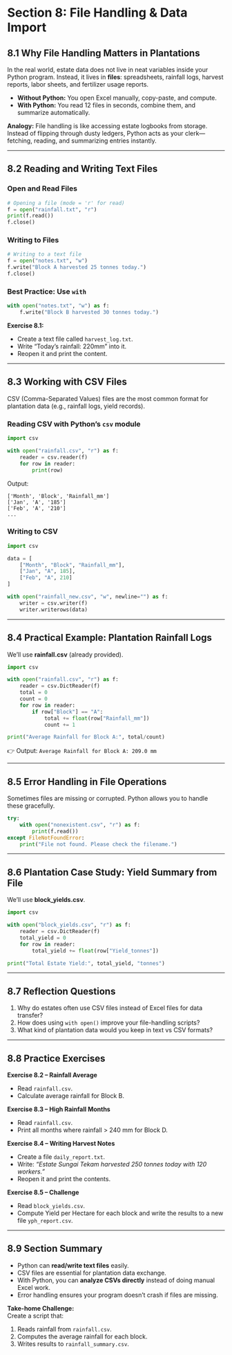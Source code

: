 # Section 8: File Handling & Data Import

## 8.1 Why File Handling Matters in Plantations
In the real world, estate data does not live in neat variables inside your Python program. Instead, it lives in **files**: spreadsheets, rainfall logs, harvest reports, labor sheets, and fertilizer usage reports.  

- **Without Python:** You open Excel manually, copy-paste, and compute.  
- **With Python:** You read 12 files in seconds, combine them, and summarize automatically.  

**Analogy:** File handling is like accessing estate logbooks from storage. Instead of flipping through dusty ledgers, Python acts as your clerk—fetching, reading, and summarizing entries instantly.  

---

## 8.2 Reading and Writing Text Files

### Open and Read Files
```python
# Opening a file (mode = 'r' for read)
f = open("rainfall.txt", "r")
print(f.read())
f.close()
```

### Writing to Files
```python
# Writing to a text file
f = open("notes.txt", "w")
f.write("Block A harvested 25 tonnes today.")
f.close()
```

### Best Practice: Use `with`
```python
with open("notes.txt", "w") as f:
    f.write("Block B harvested 30 tonnes today.")
```

**Exercise 8.1:**  
- Create a text file called `harvest_log.txt`.  
- Write “Today’s rainfall: 220mm” into it.  
- Reopen it and print the content.  

---

## 8.3 Working with CSV Files
CSV (Comma-Separated Values) files are the most common format for plantation data (e.g., rainfall logs, yield records).  

### Reading CSV with Python’s `csv` module
```python
import csv

with open("rainfall.csv", "r") as f:
    reader = csv.reader(f)
    for row in reader:
        print(row)
```

Output:
```
['Month', 'Block', 'Rainfall_mm']
['Jan', 'A', '185']
['Feb', 'A', '210']
...
```

### Writing to CSV
```python
import csv

data = [
    ["Month", "Block", "Rainfall_mm"],
    ["Jan", "A", 185],
    ["Feb", "A", 210]
]

with open("rainfall_new.csv", "w", newline="") as f:
    writer = csv.writer(f)
    writer.writerows(data)
```

---

## 8.4 Practical Example: Plantation Rainfall Logs
We’ll use **rainfall.csv** (already provided).  

```python
import csv

with open("rainfall.csv", "r") as f:
    reader = csv.DictReader(f)
    total = 0
    count = 0
    for row in reader:
        if row["Block"] == "A":
            total += float(row["Rainfall_mm"])
            count += 1

print("Average Rainfall for Block A:", total/count)
```

👉 Output: `Average Rainfall for Block A: 209.0 mm`  

---

## 8.5 Error Handling in File Operations
Sometimes files are missing or corrupted. Python allows you to handle these gracefully.  

```python
try:
    with open("nonexistent.csv", "r") as f:
        print(f.read())
except FileNotFoundError:
    print("File not found. Please check the filename.")
```

---

## 8.6 Plantation Case Study: Yield Summary from File
We’ll use **block_yields.csv**.  

```python
import csv

with open("block_yields.csv", "r") as f:
    reader = csv.DictReader(f)
    total_yield = 0
    for row in reader:
        total_yield += float(row["Yield_tonnes"])

print("Total Estate Yield:", total_yield, "tonnes")
```

---

## 8.7 Reflection Questions
1. Why do estates often use CSV files instead of Excel files for data transfer?  
2. How does using `with open()` improve your file-handling scripts?  
3. What kind of plantation data would you keep in text vs CSV formats?  

---

## 8.8 Practice Exercises

**Exercise 8.2 – Rainfall Average**  
- Read `rainfall.csv`.  
- Calculate average rainfall for Block B.  

**Exercise 8.3 – High Rainfall Months**  
- Read `rainfall.csv`.  
- Print all months where rainfall > 240 mm for Block D.  

**Exercise 8.4 – Writing Harvest Notes**  
- Create a file `daily_report.txt`.  
- Write: *“Estate Sungai Tekam harvested 250 tonnes today with 120 workers.”*  
- Reopen it and print the contents.  

**Exercise 8.5 – Challenge**  
- Read `block_yields.csv`.  
- Compute Yield per Hectare for each block and write the results to a new file `yph_report.csv`.  

---

## 8.9 Section Summary
- Python can **read/write text files** easily.  
- CSV files are essential for plantation data exchange.  
- With Python, you can **analyze CSVs directly** instead of doing manual Excel work.  
- Error handling ensures your program doesn’t crash if files are missing.  

**Take-home Challenge:**  
Create a script that:  
1. Reads rainfall from `rainfall.csv`.  
2. Computes the average rainfall for each block.  
3. Writes results to `rainfall_summary.csv`.  
